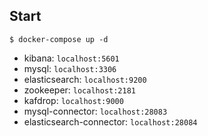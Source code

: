 ## Start

```shell
$ docker-compose up -d
```

- kibana: `localhost:5601`
- mysql: `localhost:3306`
- elasticsearch: `localhost:9200`
- zookeeper: `localhost:2181`
- kafdrop: `localhost:9000`
- mysql-connector: `localhost:28083`
- elasticsearch-connector: `localhost:28084`
